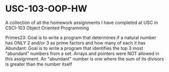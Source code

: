 # USC-103-OOP-HW
A collection of all the homework assignments I have completed at USC in CSCI-103 Object Oriented Programming

Primes23: Goal is to write a program that determines if a natural number has ONLY 2 and/or 3 as prime factors and how many of each it has
Abundant: Goal is to write a program that identifies the top 3 most "abundant" numbers from a set. Arrays and pointers were NOT allowed in this assignment. An "abundant" number is one where the sum of its divisors is greater than the number itself
